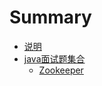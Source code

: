 # Summary

* [说明](README.md)
* [java面试题集合](interviewQuestions/README.md)
    * [Zookeeper](interviewQuestions/zookeeper/zookeeper.md)

